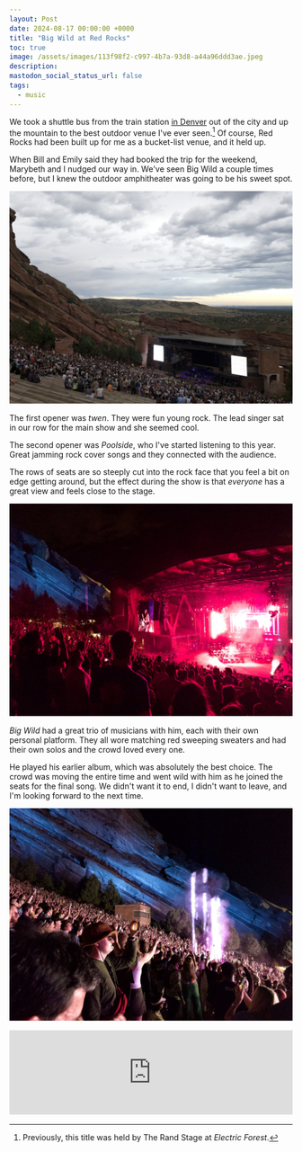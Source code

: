 ```yaml
---
layout: Post
date: 2024-08-17 00:00:00 +0000
title: "Big Wild at Red Rocks"
toc: true
image: /assets/images/113f98f2-c997-4b7a-93d8-a44a96ddd3ae.jpeg
description: 
mastodon_social_status_url: false
tags: 
  - music
---
```




We took a shuttle bus from the train station [in Denver](/blog/traveling/denver-august-2024) out of the city and up the mountain to the best outdoor venue I've ever seen.[^1] Of course, Red Rocks had been built up for me as a bucket-list venue, and it held up. 

When Bill and Emily said they had booked the trip for the weekend, Marybeth and I nudged our way in. We've seen Big Wild a couple times before, but I knew the outdoor amphitheater was going to be his sweet spot. 

![IMG_3508](/assets/images/113f98f2-c997-4b7a-93d8-a44a96ddd3ae.jpeg)

The first opener was _twen_. They were fun young rock. The lead singer sat in our row for the main show and she seemed cool. 

The second opener was _Poolside_, who I've started listening to this year. Great jamming rock cover songs and they connected with the audience. 

The rows of seats are so steeply cut into the rock face that you feel a bit on edge getting around, but the effect during the show is that _everyone_ has a great view and feels close to the stage. 

![IMG_3521](/assets/images/02ba18c4-2c7e-4807-8ef7-184e8fec8b6e.jpeg)

_Big Wild_ had a great trio of musicians with him, each with their own personal platform. They all wore matching red sweeping sweaters and had their own solos and the crowd loved every one. 

He played his earlier album, which was absolutely the best choice. The crowd was moving the entire time and went wild with him as he joined the seats for the final song. We didn't want it to end, I didn't want to leave, and I'm looking forward to the next time.

![IMG_3531](/assets/images/e79edf3d-82bb-4a89-a092-416870ca21cb.jpeg)

<iframe allow="autoplay *; encrypted-media *;" frameborder="0" height="150" style="width:100%;max-width:660px;overflow:hidden;background:transparent;" sandbox="allow-forms allow-popups allow-same-origin allow-scripts allow-storage-access-by-user-activation allow-top-navigation-by-user-activation" src="https://embed.music.apple.com/us/album/6s-to-9s-feat-rationale/1438818174?i=1438818511"></iframe>

[^1]: Previously, this title was held by The Rand Stage at _Electric Forest_.
